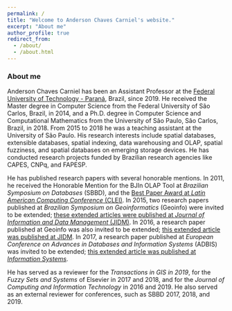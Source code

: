 ```yaml
---
permalink: /
title: "Welcome to Anderson Chaves Carniel's website."
excerpt: "About me"
author_profile: true
redirect_from: 
  - /about/
  - /about.html
---
```


### About me

Anderson Chaves Carniel has been an Assistant Professor at the [Federal University of Technology - Paraná](http://portal.utfpr.edu.br/english), Brazil, since 2019. He received the Master degree in Computer Science from the Federal University of São Carlos, Brazil, in 2014, and a Ph.D. degree in Computer Science and Computational Mathematics from the University of São Paulo, São Carlos, Brazil, in 2018. From 2015 to 2018 he was a teaching assistant at the University of São Paulo. His research interests include spatial databases, extensible databases, spatial indexing, data warehousing and OLAP, spatial fuzziness, and spatial databases on emerging storage devices. He has conducted research projects funded by Brazilian research agencies like CAPES, CNPq, and FAPESP.

He has published research papers with several honorable mentions. In 2011, he received the Honorable Mention for the BJIn OLAP Tool at *Brazilian Symposium on Databases* (SBBD), and the [Best Paper Award at *Latin American Computing Conference* (CLEI)](http://www2.clei.org/cleiej/paper.php?id=243). In 2015, two research papers published at *Brazilian Symposium on Geoinformatics* (Geoinfo) were invited to be extended; [these extended articles were published at *Journal of Information and Data Management* (JIDM)](https://seer.ufmg.br/index.php/jidm/issue/view/299/showToc). In 2016, a research paper published at Geoinfo was also invited to be extended; [this extended article was published at JIDM](https://seer.ufmg.br/index.php/jidm/article/view/4579). In 2017, a research paper published at *European Conference on Advances in Databases and Information Systems* (ADBIS) was invited to be extended; [this extended article was published at *Information Systems*](https://www.sciencedirect.com/science/article/abs/pii/S0306437918300899). 

He has served as a reviewer for the *Transactions in GIS in 2019*, for the *Fuzzy Sets and Systems* of Elsevier in 2017 and 2018, and for the *Journal of Computing and Information Technology* in 2016 and 2019. He also served as an external reviewer for conferences, such as SBBD 2017, 2018, and 2019. 